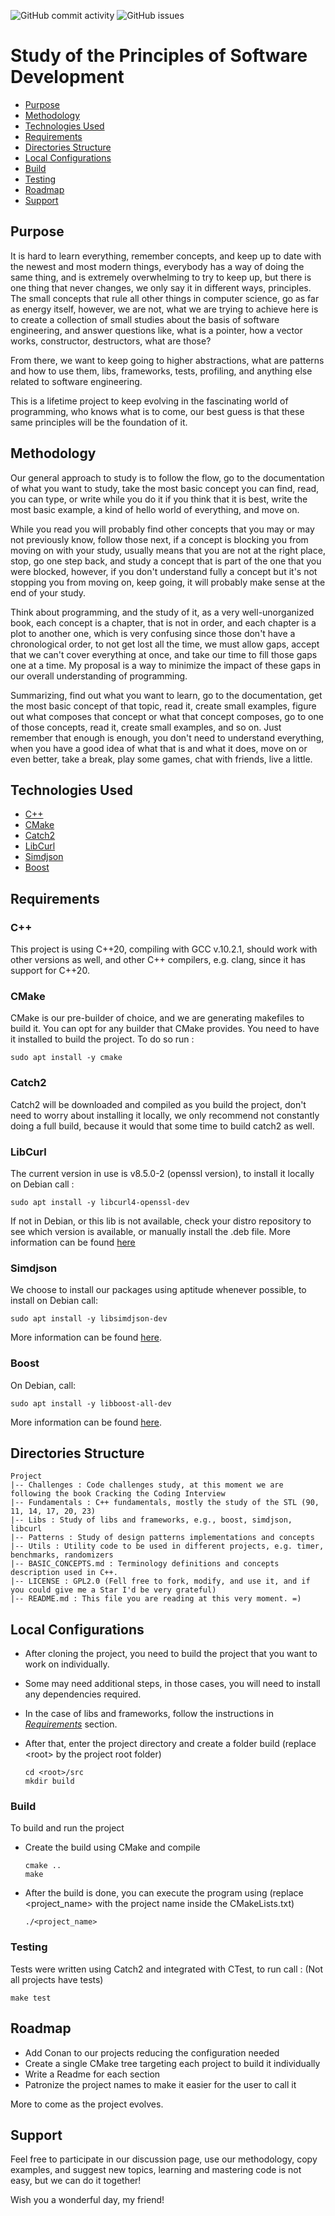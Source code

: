 ![GitHub commit activity](https://img.shields.io/github/commit-activity/t/danielyoshizawa/principles)
![GitHub issues](https://img.shields.io/github/issues/danielyoshizawa/principles)

# Study of the Principles of Software Development

 - [Purpose](#purpose)
 - [Methodology](#methodology)
 - [Technologies Used](#technologies-used)
 - [Requirements](#requirements)
 - [Directories Structure](#directories-structure)
 - [Local Configurations](#local-configurations)
 - [Build](#build)
 - [Testing](#testing)
 - [Roadmap](#roadmap)
 - [Support](#support)

## Purpose
It is hard to learn everything, remember concepts, and keep up to date with the newest and most modern things, everybody has a way of doing the same thing, and is extremely overwhelming to try to keep up, but there is one thing that never changes, we only say it in different ways, principles. The small concepts that rule all other things in computer science, go as far as energy itself, however, we are not, what we are trying to achieve here is to create a collection of small studies about the basis of software engineering, and answer questions like, what is a pointer, how a vector works, constructor, destructors, what are those?

From there, we want to keep going to higher abstractions, what are patterns and how to use them, libs, frameworks, tests, profiling, and anything else related to software engineering.

This is a lifetime project to keep evolving in the fascinating world of programming, who knows what is to come, our best guess is that these same principles will be the foundation of it.

## Methodology
Our general approach to study is to follow the flow, go to the documentation of what you want to study, take the most basic concept you can find, read, you can type, or write while you do it if you think that it is best, write the most basic example, a kind of hello world of everything, and move on.

While you read you will probably find other concepts that you may or may not previously know, follow those next, if a concept is blocking you from moving on with your study, usually means that you are not at the right place, stop, go one step back, and study a concept that is part of the one that you were blocked, however, if you don't understand fully a concept but it's not stopping you from moving on, keep going, it will probably make sense at the end of your study.

Think about programming, and the study of it, as a very well-unorganized book, each concept is a chapter, that is not in order, and each chapter is a plot to another one, which is very confusing since those don't have a chronological order, to not get lost all the time, we must allow gaps, accept that we can't cover everything at once, and take our time to fill those gaps one at a time. My proposal is a way to minimize the impact of these gaps in our overall understanding of programming.

Summarizing, find out what you want to learn, go to the documentation, get the most basic concept of that topic, read it, create small examples, figure out what composes that concept or what that concept composes, go to one of those concepts, read it, create small examples, and so on. Just remember that enough is enough, you don't need to understand everything, when you have a good idea of what that is and what it does, move on or even better, take a break, play some games, chat with friends, live a little.

## Technologies Used
 - [C++](https://isocpp.org/)
 - [CMake](https://cmake.org/)
 - [Catch2](https://github.com/catchorg/Catch2)
 - [LibCurl](https://curl.se/libcurl/)
 - [Simdjson](https://simdjson.org/)
 - [Boost](https://www.boost.org/)

## Requirements

### C++
This project is using C++20, compiling with GCC v.10.2.1, should work with other versions as well, and other C++ compilers, e.g. clang, since it has support for C++20.

### CMake
CMake is our pre-builder of choice, and we are generating makefiles to build it. You can opt for any builder that CMake provides. You need to have it installed to build the project. To do so run :

`sudo apt install -y cmake`

### Catch2
Catch2 will be downloaded and compiled as you build the project, don't need to worry about installing it locally, we only recommend not constantly doing a full build, because it would that some time to build catch2 as well.

### LibCurl
The current version in use is v8.5.0-2 (openssl version), to install it locally on Debian call : 

`sudo apt install -y libcurl4-openssl-dev`

If not in Debian, or this lib is not available, check your distro repository to see which version is available, or manually install the .deb file. More information can be found [here](https://curl.se/libcurl/)

### Simdjson
We choose to install our packages using aptitude whenever possible, to install on Debian call:

`sudo apt install -y libsimdjson-dev`

More information can be found [here](https://simdjson.org/).

### Boost
On Debian, call:

`sudo apt install -y libboost-all-dev`

More information can be found [here](https://www.boost.org/).

## Directories Structure
```
Project
|-- Challenges : Code challenges study, at this moment we are following the book Cracking the Coding Interview
|-- Fundamentals : C++ fundamentals, mostly the study of the STL (90, 11, 14, 17, 20, 23)
|-- Libs : Study of libs and frameworks, e.g., boost, simdjson, libcurl
|-- Patterns : Study of design patterns implementations and concepts
|-- Utils : Utility code to be used in different projects, e.g. timer, benchmarks, randomizers
|-- BASIC_CONCEPTS.md : Terminology definitions and concepts description used in C++.
|-- LICENSE : GPL2.0 (Fell free to fork, modify, and use it, and if you could give me a Star I'd be very grateful)
|-- README.md : This file you are reading at this very moment. =)
```

## Local Configurations
 - After cloning the project, you need to build the project that you want to work on individually.
 - Some may need additional steps, in those cases, you will need to install any dependencies required.
 - In the case of libs and frameworks, follow the instructions in [*Requirements*](#requirements) section.
 - After that, enter the project directory and create a folder build (replace \<root\> by the project root folder)

    ```
    cd <root>/src
    mkdir build
    ```
 
### Build
To build and run the project 
 - Create the build using CMake and compile 
    ```
    cmake ..
    make
    ```
 - After the build is done, you can execute the program using (replace \<project_name\> with the project name inside the CMakeLists.txt)
    ```
    ./<project_name>
    ```

### Testing
Tests were written using Catch2 and integrated with CTest, to run call : (Not all projects have tests)

    make test

## Roadmap
 - Add Conan to our projects reducing the configuration needed
 - Create a single CMake tree targeting each project to build it individually
 - Write a Readme for each section
 - Patronize the project names to make it easier for the user to call it

More to come as the project evolves.

## Support
Feel free to participate in our discussion page, use our methodology, copy examples, and suggest new topics, learning and mastering code is not easy, but we can do it together!

Wish you a wonderful day, my friend!
